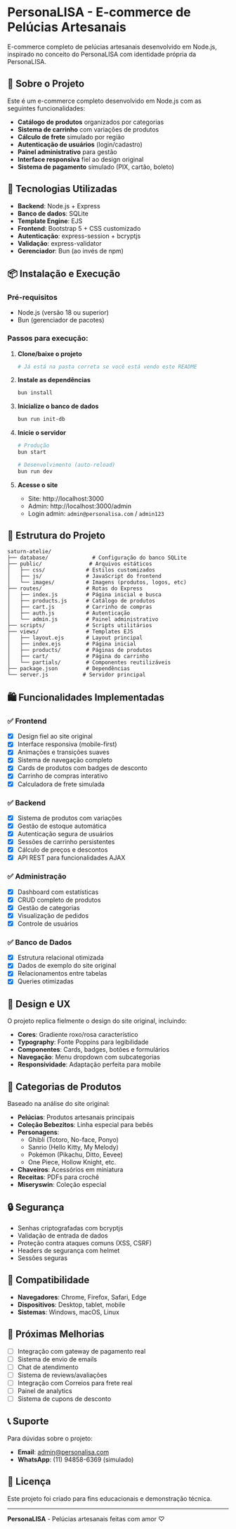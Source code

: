 # PersonaLISA - E-commerce de Pelúcias Artesanais

E-commerce completo de pelúcias artesanais desenvolvido em Node.js, inspirado no conceito do PersonaLISA com identidade própria da PersonaLISA.

## 🎯 Sobre o Projeto

Este é um e-commerce completo desenvolvido em Node.js com as seguintes funcionalidades:

- **Catálogo de produtos** organizados por categorias
- **Sistema de carrinho** com variações de produtos
- **Cálculo de frete** simulado por região
- **Autenticação de usuários** (login/cadastro)
- **Painel administrativo** para gestão
- **Interface responsiva** fiel ao design original
- **Sistema de pagamento** simulado (PIX, cartão, boleto)

## 🚀 Tecnologias Utilizadas

- **Backend**: Node.js + Express
- **Banco de dados**: SQLite
- **Template Engine**: EJS
- **Frontend**: Bootstrap 5 + CSS customizado
- **Autenticação**: express-session + bcryptjs
- **Validação**: express-validator
- **Gerenciador**: Bun (ao invés de npm)

## 📦 Instalação e Execução

### Pré-requisitos
- Node.js (versão 18 ou superior)
- Bun (gerenciador de pacotes)

### Passos para execução:

1. **Clone/baixe o projeto**
   ```bash
   # Já está na pasta correta se você está vendo este README
   ```

2. **Instale as dependências**
   ```bash
   bun install
   ```

3. **Inicialize o banco de dados**
   ```bash
   bun run init-db
   ```

4. **Inicie o servidor**
   ```bash
   # Produção
   bun start
   
   # Desenvolvimento (auto-reload)
   bun run dev
   ```

5. **Acesse o site**
   - Site: http://localhost:3000
   - Admin: http://localhost:3000/admin
   - Login admin: `admin@personalisa.com` / `admin123`

## 📂 Estrutura do Projeto

```
saturn-atelie/
├── database/              # Configuração do banco SQLite
├── public/               # Arquivos estáticos
│   ├── css/             # Estilos customizados
│   ├── js/              # JavaScript do frontend
│   └── images/          # Imagens (produtos, logos, etc)
├── routes/              # Rotas do Express
│   ├── index.js         # Página inicial e busca
│   ├── products.js      # Catálogo de produtos
│   ├── cart.js          # Carrinho de compras
│   ├── auth.js          # Autenticação
│   └── admin.js         # Painel administrativo
├── scripts/             # Scripts utilitários
├── views/               # Templates EJS
│   ├── layout.ejs       # Layout principal
│   ├── index.ejs        # Página inicial
│   ├── products/        # Páginas de produtos
│   ├── cart/            # Página do carrinho
│   └── partials/        # Componentes reutilizáveis
├── package.json         # Dependências
└── server.js           # Servidor principal
```

## 🛍️ Funcionalidades Implementadas

### ✅ Frontend
- [x] Design fiel ao site original
- [x] Interface responsiva (mobile-first)
- [x] Animações e transições suaves
- [x] Sistema de navegação completo
- [x] Cards de produtos com badges de desconto
- [x] Carrinho de compras interativo
- [x] Calculadora de frete simulada

### ✅ Backend
- [x] Sistema de produtos com variações
- [x] Gestão de estoque automática
- [x] Autenticação segura de usuários
- [x] Sessões de carrinho persistentes
- [x] Cálculo de preços e descontos
- [x] API REST para funcionalidades AJAX

### ✅ Administração
- [x] Dashboard com estatísticas
- [x] CRUD completo de produtos
- [x] Gestão de categorias
- [x] Visualização de pedidos
- [x] Controle de usuários

### ✅ Banco de Dados
- [x] Estrutura relacional otimizada
- [x] Dados de exemplo do site original
- [x] Relacionamentos entre tabelas
- [x] Queries otimizadas

## 🎨 Design e UX

O projeto replica fielmente o design do site original, incluindo:

- **Cores**: Gradiente roxo/rosa característico
- **Typography**: Fonte Poppins para legibilidade
- **Componentes**: Cards, badges, botões e formulários
- **Navegação**: Menu dropdown com subcategorias
- **Responsividade**: Adaptação perfeita para mobile

## 🛒 Categorias de Produtos

Baseado na análise do site original:

- **Pelúcias**: Produtos artesanais principais
- **Coleção Bebezitos**: Linha especial para bebês
- **Personagens**:
  - Ghibli (Totoro, No-face, Ponyo)
  - Sanrio (Hello Kitty, My Melody)
  - Pokémon (Pikachu, Ditto, Eevee)
  - One Piece, Hollow Knight, etc.
- **Chaveiros**: Acessórios em miniatura
- **Receitas**: PDFs para crochê
- **Miseryswin**: Coleção especial

## 🔒 Segurança

- Senhas criptografadas com bcryptjs
- Validação de entrada de dados
- Proteção contra ataques comuns (XSS, CSRF)
- Headers de segurança com helmet
- Sessões seguras

## 📱 Compatibilidade

- **Navegadores**: Chrome, Firefox, Safari, Edge
- **Dispositivos**: Desktop, tablet, mobile
- **Sistemas**: Windows, macOS, Linux

## 🚧 Próximas Melhorias

- [ ] Integração com gateway de pagamento real
- [ ] Sistema de envio de emails
- [ ] Chat de atendimento
- [ ] Sistema de reviews/avaliações
- [ ] Integração com Correios para frete real
- [ ] Painel de analytics
- [ ] Sistema de cupons de desconto

## 📞 Suporte

Para dúvidas sobre o projeto:

- **Email**: admin@personalisa.com
- **WhatsApp**: (11) 94858-6369 (simulado)

## 📄 Licença

Este projeto foi criado para fins educacionais e demonstração técnica. 

---

**PersonaLISA** - Pelúcias artesanais feitas com amor ♡
